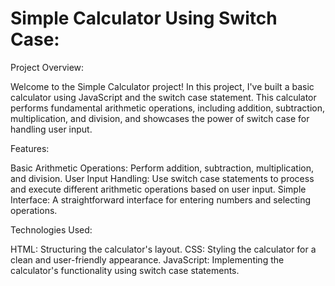 # Simple Calculator Using Switch Case:

Project Overview:

Welcome to the Simple Calculator project! In this project, I've built a basic calculator using JavaScript and the switch case statement. This calculator performs fundamental arithmetic operations, including addition, subtraction, multiplication, and division, and showcases the power of switch case for handling user input.

Features:

Basic Arithmetic Operations: Perform addition, subtraction, multiplication, and division.
User Input Handling: Use switch case statements to process and execute different arithmetic operations based on user input.
Simple Interface: A straightforward interface for entering numbers and selecting operations.

Technologies Used:

HTML: Structuring the calculator's layout.
CSS: Styling the calculator for a clean and user-friendly appearance.
JavaScript: Implementing the calculator's functionality using switch case statements.
